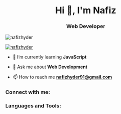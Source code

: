 <h1 align="center">Hi 👋, I'm Nafiz</h1>
<h3 align="center">Web Developer</h3>

<p align="left"> <img src="https://komarev.com/ghpvc/?username=nafizhyder&label=Profile%20views&color=0e75b6&style=flat" alt="nafizhyder" /> </p>

<p align="left"> <a href="https://github.com/ryo-ma/github-profile-trophy"><img src="https://github-profile-trophy.vercel.app/?username=nafizhyder" alt="nafizhyder" /></a> </p>

- 🌱 I’m currently learning **JavaScript**

- 💬 Ask me about **Web Development**

- 📫 How to reach me **nafizhyder91@gmail.com**

<h3 align="left">Connect with me:</h3>
<p align="left">
</p>

<h3 align="left">Languages and Tools:</h3>
